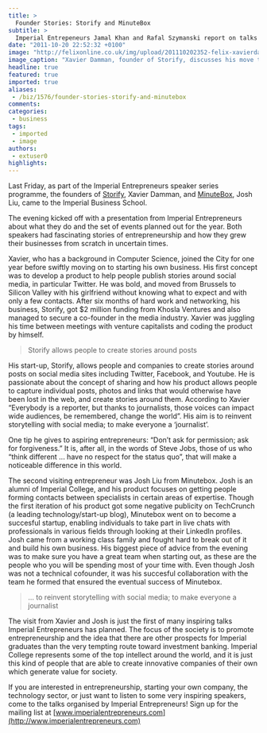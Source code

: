 ```yaml
---
title: >
  Founder Stories: Storify and MinuteBox
subtitle: >
  Imperial Entrepeneurs Jamal Khan and Rafal Szymanski report on talks from two new companies looking to harness the power of the social network
date: "2011-10-20 22:52:32 +0100"
image: "http://felixonline.co.uk/img/upload/201110202352-felix-xavierdamman.png"
image_caption: "Xavier Damman, founder of Storify, discusses his move to Silicon Valley"
headline: true
featured: true
imported: true
aliases:
 - /biz/1576/founder-stories-storify-and-minutebox
comments:
categories:
 - business
tags:
 - imported
 - image
authors:
 - extuser0
highlights:
---
```


Last Friday, as part of the Imperial Entrepreneurs speaker series programme, the founders of [Storify](http://storify.com), Xavier Damman, and [MinuteBox](http://minutebox.com), Josh Liu, came to the Imperial Business School.

The evening kicked off with a presentation from Imperial Entrepreneurs about what they do and the set of events planned out for the year. Both speakers had fascinating stories of entrepreneurship and how they grew their businesses from scratch in uncertain times.

Xavier, who has a background in Computer Science, joined the City for one year before swiftly moving on to starting his own business. His first concept was to develop a product to help people publish stories around social media, in particular Twitter. He was bold, and moved from Brussels to Silicon Valley with his girlfriend without knowing what to expect and with only a few contacts. After six months of hard work and networking, his business, Storify, got $2 million funding from Khosla Ventures and also managed to secure a co-founder in the media industry. Xavier was juggling his time between meetings with venture capitalists and coding the product by himself.

> Storify allows people to create stories around posts

His start-up, Storify, allows people and companies to create stories around posts on social media sites including Twitter, Facebook, and Youtube. He is passionate about the concept of sharing and how his product allows people to capture individual posts, photos and links that would otherwise have been lost in the web, and create stories around them. According to Xavier “Everybody is a reporter, but thanks to journalists, those voices can impact wide audiences, be remembered, change the world”. His aim is to reinvent storytelling with social media; to make everyone a ‘journalist’.

One tip he gives to aspiring entrepreneurs: “Don’t ask for permission; ask for forgiveness.” It is, after all, in the words of Steve Jobs, those of us who “think different ... have no respect for the status quo”, that will make a noticeable difference in this world.

The second visiting entrepreneur was Josh Liu from Minutebox. Josh is an alumni of Imperial College, and his product focuses on getting people forming contacts between specialists in certain areas of expertise. Though the first iteration of his product got some negative publicity on TechCrunch (a leading technology/start-up blog), Minutebox went on to become a succesful startup, enabling individuals to take part in live chats with professionals in various fields through looking at their LinkedIn profiles. Josh came from a working class family and fought hard to break out of it and build his own business. His biggest piece of advice from the evening was to make sure you have a great team when starting out, as these are the people who you will be spending most of your time with. Even though Josh was not a technical cofounder, it was his succesful collaboration with the team he formed that ensured the eventual success of Minutebox.

> ... to reinvent storytelling with social media; to make everyone a journalist

The visit from Xavier and Josh is just the first of many inspiring talks Imperial Entrepreneurs has planned. The focus of the society is to promote entrepreneurship and the idea that there are other prospects for Imperial graduates than the very tempting route toward investment banking. Imperial College represents some of the top intellect around the world, and it is just this kind of people that are able to create innovative companies of their own which generate value for society.

If you are interested in entrepreneurship, starting your own company, the technology sector, or just want to listen to some very inspiring speakers, come to the talks organised by Imperial Entrepreneurs! Sign up for the mailing list at [www.imperialentrepreneurs.com](http://www.imperialentrepreneurs.com)
